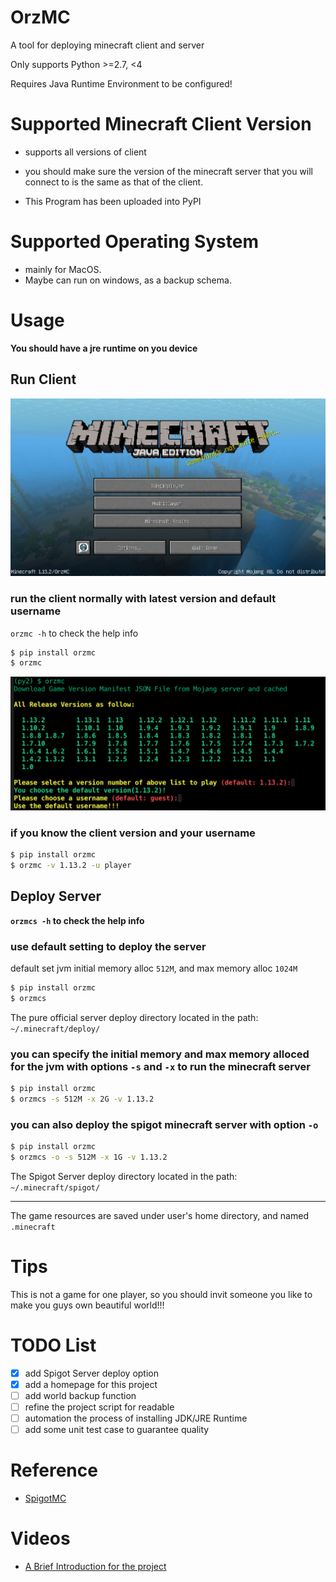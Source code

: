 # OrzMC

A tool for deploying minecraft client and server

Only supports Python >=2.7, <4

Requires Java Runtime Environment to be configured!

# Supported Minecraft Client Version

- supports all versions of client

- you should make sure the version of the minecraft server that you will connect to is the same as that of the client.

- This Program has been uploaded into PyPI

# Supported Operating System

- mainly for MacOS.
- Maybe can run on windows, as a backup schema.

# Usage

**You should have a jre runtime on you device**

## Run Client

![Minecraft-Client](screenshots/minecraft-client.png)

### run the client normally with latest version and default username

`orzmc -h` to check the help info

```bash
$ pip install orzmc
$ orzmc
```
![orzmc](screenshots/orzmc.png)

### if you know the client version and your username

```bash
$ pip install orzmc
$ orzmc -v 1.13.2 -u player
```

## Deploy Server

**`orzmcs -h` to check the help info**

### use default setting to deploy the server

default set jvm initial memory alloc `512M`, and max memory alloc `1024M`

```bash
$ pip install orzmc
$ orzmcs
```

The pure official server deploy directory located in the path: `~/.minecraft/deploy/`

### you can specify the initial memory and max memory alloced for the jvm with options `-s` and `-x` to run the minecraft server

```bash
$ pip install orzmc
$ orzmcs -s 512M -x 2G -v 1.13.2
```

### you can also deploy the spigot minecraft server with option `-o`

```bash
$ pip install orzmc
$ orzmcs -o -s 512M -x 1G -v 1.13.2
```

The Spigot Server deploy directory located in the path: `~/.minecraft/spigot/`

---

The game resources are saved under user's home directory, and named `.minecraft`

# Tips

This is not a game for one player, so you should invit someone you like to make you guys own beautiful world!!!

# TODO List

- [x] add Spigot Server deploy option
- [x] add a homepage for this project
- [ ] add world backup function
- [ ] refine the project script for readable
- [ ] automation the process of installing JDK/JRE Runtime
- [ ] add some unit test case to guarantee quality

# Reference

- [SpigotMC](https://www.spigotmc.org/)

# Videos

- [A Brief Introduction for the project](https://youtu.be/gx-JeoW2K5I)
